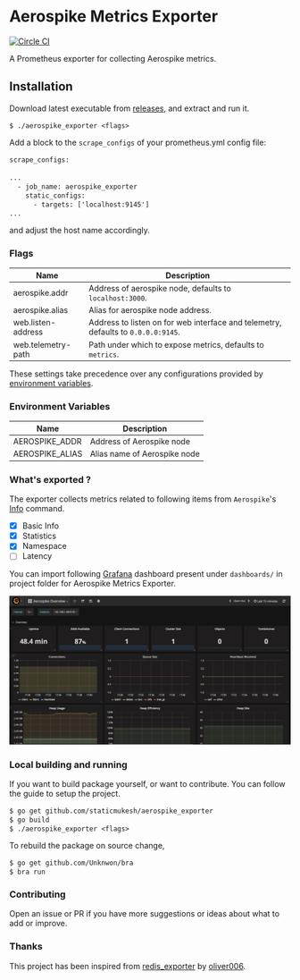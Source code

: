 # Aerospike Metrics Exporter
[![Circle CI](https://circleci.com/gh/staticmukesh/aerospike_exporter.svg?style=shield)](https://circleci.com/gh/staticmukesh/aerospike_exporter)

A Prometheus exporter for collecting Aerospike metrics.

## Installation

Download latest executable from [releases](https://github.com/staticmukesh/aerospike_exporter/releases), and extract and run it.

```
$ ./aerospike_exporter <flags>
```

Add a block to the `scrape_configs` of your prometheus.yml config file:

```
scrape_configs:

...
  - job_name: aerospike_exporter
    static_configs:
      - targets: ['localhost:9145']
...
```
and adjust the host name accordingly.

### Flags

Name               | Description
-------------------|------------
aerospike.addr     | Address of aerospike node, defaults to `localhost:3000`.
aerospike.alias    | Alias for aerospike node address.
web.listen-address | Address to listen on for web interface and telemetry, defaults to `0.0.0.0:9145`.
web.telemetry-path | Path under which to expose metrics, defaults to `metrics`.

These settings take precedence over any configurations provided by [environment variables](#environment-variables).

### Environment Variables

Name               | Description
-------------------|------------
AEROSPIKE_ADDR     | Address of Aerospike node
AEROSPIKE_ALIAS    | Alias name of Aerospike node

### What's exported ?

The exporter collects metrics related to following items from `Aerospike`'s [Info](https://www.aerospike.com/docs/reference/info/index.html) command. 

- [x] Basic Info
- [x] Statistics
- [x] Namespace
- [ ] Latency

You can import following [Grafana](https://github.com/grafana/grafana) dashboard present under `dashboards/` in project folder for Aerospike Metrics Exporter.

![alt Grafana Dashboard](screenshots/aerospike-overview.png "Grafana Dashboard for Aerospike Metrics Exporter")

### Local building and running

If you want to build package yourself, or want to contribute. You can follow the guide to setup the project.

```
$ go get github.com/staticmukesh/aerospike_exporter
$ go build
$ ./aerospike_exporter <flags>
```

To rebuild the package on source change, 
```
$ go get github.com/Unknwon/bra
$ bra run
```

### Contributing

Open an issue or PR if you have more suggestions or ideas about what to add or improve.

### Thanks

This project has been inspired from [redis_exporter](https://github.com/oliver006/redis_exporter) by [oliver006](https://github.com/oliver006).

